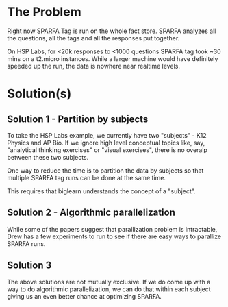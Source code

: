 # The Problem

Right now SPARFA Tag is run on the whole fact store.  SPARFA analyzes
all the questions, all the tags and all the responses put together.

On HSP Labs, for <20k responses to <1000 questions SPARFA tag took
~30 mins on a t2.micro instances.  While a larger machine would have
definitely speeded up the run, the data is nowhere near realtime
levels.

# Solution(s)

## Solution 1 - Partition by subjects

To take the HSP Labs example, we currently have two "subjects" - K12
Physics and AP Bio.  If we ignore high level conceptual topics like,
say, "analytical thinking exercises" or "visual exercises", there is
no overalp between these two subjects.

One way to reduce the time is to partition the data by subjects so
that multiple SPARFA tag runs can be done at the same time.

This requires that biglearn understands the concept of a "subject".


## Solution 2 - Algorithmic parallelization

While some of the papers suggest that parallization problem is
intractable, Drew has a few experiments to run to see if there are
easy ways to parallize SPARFA runs.


## Solution 3

The above solutions are not mutually exclusive.  If we do come up with
a way to do algorithmic parallelization, we can do that within each
subject giving us an even better chance at optimizing SPARFA.
